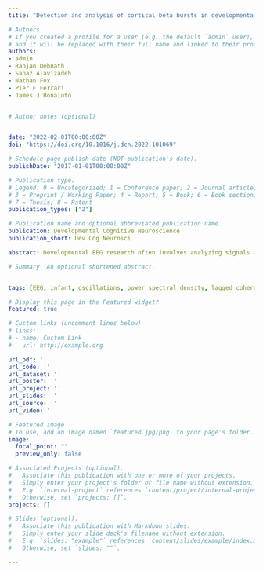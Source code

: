 ```yaml
---
title: "Detection and analysis of cortical beta bursts in developmental EEG data"

# Authors
# If you created a profile for a user (e.g. the default `admin` user), write the username (folder name) here 
# and it will be replaced with their full name and linked to their profile.
authors:
- admin
- Ranjan Debnath
- Sanaz Alavizadeh
- Nathan Fox
- Pier F Ferrari
- James J Bonaiuto


# Author notes (optional)


date: "2022-02-01T00:00:00Z"
doi: "https://doi.org/10.1016/j.dcn.2022.101069"

# Schedule page publish date (NOT publication's date).
publishDate: "2017-01-01T00:00:00Z"

# Publication type.
# Legend: 0 = Uncategorized; 1 = Conference paper; 2 = Journal article;
# 3 = Preprint / Working Paper; 4 = Report; 5 = Book; 6 = Book section;
# 7 = Thesis; 8 = Patent
publication_types: ["2"]

# Publication name and optional abbreviated publication name.
publication: Developmental Cognitive Neuroscience
publication_short: Dev Cog Neurosci

abstract: Developmental EEG research often involves analyzing signals within various frequency bands, based on the assumption that these signals represent oscillatory neural activity. However, growing evidence suggests that certain frequency bands are dominated by transient burst events in single trials rather than sustained oscillations. This is especially true for the beta band, with adult 'beta burst' timing a better predictor of motor behavior than slow changes in average beta amplitude. No developmental research thus far has looked at beta bursts, with techniques used to investigate frequency-specific activity structure rarely even applied to such data. Therefore, we aimed to: i) provide a tutorial for developmental EEG researchers on the application of methods for evaluating the rhythmic versus transient nature of frequency-specific activity; and ii) use these techniques to investigate the existence of sensorimotor beta bursts in infants. We found that beta activity in 12-month-olds did occur in bursts, however differences were also revealed in terms of duration, amplitude, and rate during grasping compared to adults. Application of the techniques illustrated here will be critical for clarifying the functional roles of frequency-specific activity across early development, including the role of beta activity in motor processing and its contribution to differing developmental motor trajectories.

# Summary. An optional shortened abstract.


tags: [EEG, infant, oscillations, power spectral density, lagged coherence, beta bursts]

# Display this page in the Featured widget?
featured: true

# Custom links (uncomment lines below)
# links:
# - name: Custom Link
#   url: http://example.org

url_pdf: ''
url_code: ''
url_dataset: ''
url_poster: ''
url_project: ''
url_slides: ''
url_source: ''
url_video: ''

# Featured image
# To use, add an image named `featured.jpg/png` to your page's folder. 
image:
  focal_point: ""
  preview_only: false

# Associated Projects (optional).
#   Associate this publication with one or more of your projects.
#   Simply enter your project's folder or file name without extension.
#   E.g. `internal-project` references `content/project/internal-project/index.md`.
#   Otherwise, set `projects: []`.
projects: []

# Slides (optional).
#   Associate this publication with Markdown slides.
#   Simply enter your slide deck's filename without extension.
#   E.g. `slides: "example"` references `content/slides/example/index.md`.
#   Otherwise, set `slides: ""`.

---
```



